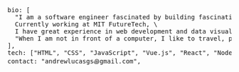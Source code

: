<pre>
  
bio: [
  "I am a software engineer fascinated by building fascinating things. \
  Currently working at MIT FutureTech, \
  I have great experience in web development and data visualization.",
  "When I am not in front of a computer, I like to travel, play chess, hike and go to the beach."
],
tech: ["HTML", "CSS", "JavaScript", "Vue.js", "React", "Node.js", "Python"], 
contact: "andrewlucasgs꩜gmail.com",
</pre>
